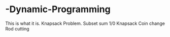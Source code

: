 # -Dynamic-Programming
This is what it is.
Knapsack Problem.
Subset sum
1/0 Knapsack
Coin change
Rod cutting
